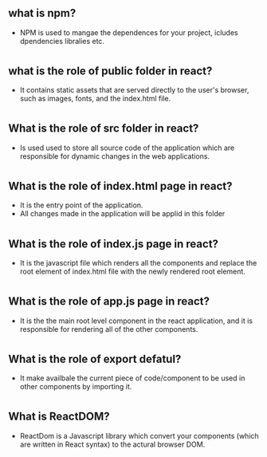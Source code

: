 #
## what is npm?
* NPM is used to mangae the dependences for your project, icludes dpendencies libralies etc. 


#
## what is the role of public folder in react?
* It contains static assets that are served directly to the user's browser, such as images, fonts, and the index.html file.

#
## What is the role of src folder in react?
* Is used used to store all source code of the application which are responsible for dynamic changes in the web applications.

#
## What is the role of index.html page in react?
* It is the entry point of the application.
* All changes made in the application will be applid in this folder


#
## What is the role of index.js page in react?
* It is the javascript file which renders all the components and replace the root element of index.html file with the newly rendered root element.


#
## What is the role of app.js page in react?
* It is the the main root level component in the react application, and it is responsible for rendering all of the other components.

#
## What is the role of export defatul?
* It make availbale the current piece of code/component to be used in other components by importing it. 

#
## What is ReactDOM?
* ReactDom is a Javascript library which convert your components (which are written in React syntax) to the actural browser DOM.

